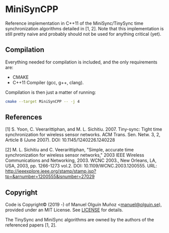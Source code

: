 # MiniSynCPP

Reference implementation in C++11 of the MiniSync/TinySync time synchronization algorithms detailed in [1, 2].
Note that this implementation is still pretty naive and probably should not be used for anything critical (yet).

## Compilation
Everything needed for compilation is included, and the only requirements are:

- CMAKE
- C++11 Compiler (gcc, g++, clang).

Compilation is then just a matter of running:
```bash
cmake --target MiniSynCPP -- -j 4
```

## References
[1] S. Yoon, C. Veerarittiphan, and M. L. Sichitiu. 2007. Tiny-sync: Tight time synchronization for wireless sensor 
networks. ACM Trans. Sen. Netw. 3, 2, Article 8 (June 2007). 
DOI: 10.1145/1240226.1240228 

[2] M. L. Sichitiu and C. Veerarittiphan, "Simple, accurate time synchronization for wireless sensor networks," 2003 
IEEE Wireless Communications and Networking, 2003. WCNC 2003., New Orleans, LA, USA, 2003, pp. 1266-1273 vol.2. DOI: 
10.1109/WCNC.2003.1200555. URL: http://ieeexplore.ieee.org/stamp/stamp.jsp?tp=&arnumber=1200555&isnumber=27029

## Copyright
Code is Copyright© (2019 -) of Manuel Olguín Muñoz <manuel@olguin.se), provided under an MIT License.
See [LICENSE](LICENSE) for details.

The TinySync and MiniSync algorithms are owned by the authors of the referenced papers [1, 2].

